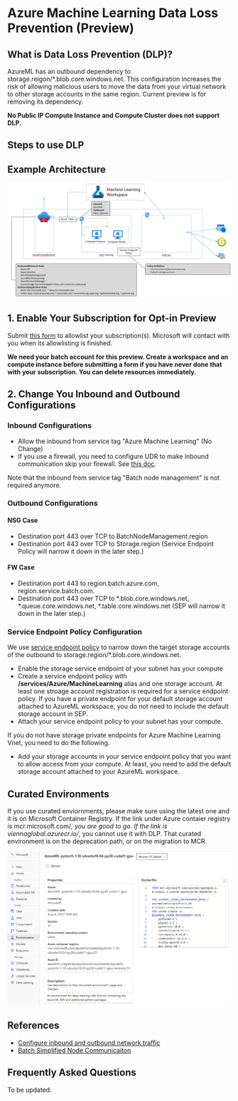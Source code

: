 # Azure Machine Learning Data Loss Prevention (Preview)

## What is Data Loss Prevention (DLP)?

AzureML has an outbound dependency to storage.reigon/*.blob.core.windows.net. This configuration increases the risk of allowing malicious users to move the data from your virtual network to other storage accounts in the same region. Current preview is for removing its dependency.

**No Public IP Compute Instance and Compute Cluster does not support DLP.**

## Steps to use DLP

## Example Architecture
![](./images/dlpsamplearchitecture.png)

## 1. Enable Your Subscription for Opt-in Preview
Submit [this form](https://forms.office.com/r/1TraBek7LV) to allowlist your subscription(s). Microsoft will contact with you when its allowlisting is finished.

**We need your batch account for this preview. Create a workspace and an compute instance before submitting a form if you have never done that with your subscription. You can delete resources immediately.**

## 2. Change You Inbound and Outbound Configurations

### Inbound Configurations
* Allow the inbound from service tag "Azure Machine Learning" (No Change)
* If you use a firewall, you need to configure UDR to make inbound communication skip your firewall. See [this doc](https://docs.microsoft.com/en-us/azure/machine-learning/how-to-secure-training-vnet?tabs=azure-studio%2Cipaddress#inbound-traffic).

Note that the inbound from service tag "Batch node management" is not required anymore.

### Outbound Configurations

#### NSG Case
* Destination port 443 over TCP to BatchNodeManagement.region 
* Destination port 443 over TCP to Storage.region (Service Endpoint Policy will narrow it down in the later step.) 

#### FW Case
* Destination port 443 to region.batch.azure.com, region.service.batch.com.
* Destination port 443 over TCP to *.blob.core.windows.net, *.queue.core.windows.net, *.table.core.windows.net (SEP will narrow it down in the later step.)

### Service Endpoint Policy Configuration

We use [service endpoint policy](https://docs.microsoft.com/en-us/azure/virtual-network/virtual-network-service-endpoint-policies-overview) to narrow down the target storage accounts of the outbound to storage.region/*.blob.core.windows.net.

* Enable the storage service endpoint of your subnet has your compute
* Create a service endpoint policy with **/services/Azure/MachineLearning** alias and one storage account. At least one stroage account registration is required for a service endpoint policy. If you have a private endpoint for your default storage account attached to AzureML workspace, you do not need to include the default storage account in SEP.
* Attach your service endpoint policy to your subnet has your compute.

If you do not have storage private endpoints for Azure Machine Learning Vnet, you need to do the following.
* Add your storage accounts in your service endpoint policy that you want to allow access from your compute. At least, you need to add the default storage account attached to your AzureML workspace.

## Curated Environments
If you use curated enviornments, please make sure using the latest one and it is on Microsoft Container Registry. If the link under Azure contaier registry is mcr.microsoft.com/*, you are good to go. If the link is viennaglobal.azurecr.io/*, you cannot use it with DLP. That curated environment is on the deprecation path, or on the migration to MCR.

![curated env example](./images/curatedenv.png)

## References
* [Configure inbound and outbound network traffic](https://docs.microsoft.com/azure/machine-learning/how-to-access-azureml-behind-firewall)
* [Batch Simplified Node Communicaiton](https://docs.microsoft.com/azure/batch/simplified-compute-node-communication)


## Frequently Asked Questions
To be updated.
